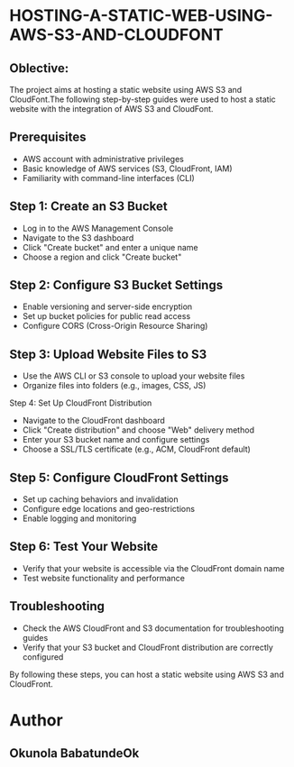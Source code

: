 # HOSTING-A-STATIC-WEB-USING-AWS-S3-AND-CLOUDFONT

## Oblective:
The project aims at hosting a static website using AWS S3 and CloudFont.The following step-by-step guides were used to host a static website with the integration of AWS S3 and CloudFont.

## Prerequisites
- AWS account with administrative privileges
- Basic knowledge of AWS services (S3, CloudFront, IAM)
- Familiarity with command-line interfaces (CLI)

## Step 1: Create an S3 Bucket

- Log in to the AWS Management Console
- Navigate to the S3 dashboard
- Click "Create bucket" and enter a unique name
- Choose a region and click "Create bucket"

## Step 2: Configure S3 Bucket Settings

- Enable versioning and server-side encryption
- Set up bucket policies for public read access
- Configure CORS (Cross-Origin Resource Sharing)

## Step 3: Upload Website Files to S3

- Use the AWS CLI or S3 console to upload your website files
- Organize files into folders (e.g., images, CSS, JS)

Step 4: Set Up CloudFront Distribution

- Navigate to the CloudFront dashboard
- Click "Create distribution" and choose "Web" delivery method
- Enter your S3 bucket name and configure settings
- Choose a SSL/TLS certificate (e.g., ACM, CloudFront default)

## Step 5: Configure CloudFront Settings

- Set up caching behaviors and invalidation
- Configure edge locations and geo-restrictions
- Enable logging and monitoring

## Step 6: Test Your Website

- Verify that your website is accessible via the CloudFront domain name
- Test website functionality and performance

## Troubleshooting

- Check the AWS CloudFront and S3 documentation for troubleshooting guides
- Verify that your S3 bucket and CloudFront distribution are correctly configured


By following these steps, you can host a static website using AWS S3 and CloudFront.

# Author
## Okunola BabatundeOk 
